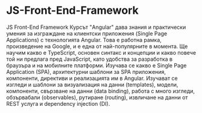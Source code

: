 # JS-Front-End-Framework
JS Front-End Framework
Курсът "Angular" дава знания и практически умения за изграждане на клиентски приложения (Single Page Applications) с технологията Angular. 
Това е работна рамка, произведение на Google, и е една от най-популярните в момента. Ще научим какво е TypeScript, 
основен синтакс и концепции и какво повече той ни предлага пред JavaScript, като удобства за разработка в браузъра и на мобилните платформи.
Изучава се какво е Single Page Application (SPA), архитектурни шаблони за SPA приложения, компоненти, директиви и реализацията им в Angular.
Изучават се изгледи и шаблони за визуализация на данни (templates), модели, компоненти, свързване на данни (data binding), работа с много изгледи,
обзървабали (observables), рутиране (routing), извличане на данни от REST услуга и dependency injection (DI).
